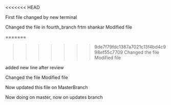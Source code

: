 <<<<<<< HEAD

First file changed by new terminal

Changed the file in fourth_branch  frtm shankar
Modified file


=======
>>>>>>> 9de7f79fdc1387a7021c13f4bd4c998ef55c7709
Changed the file
Modified file

added new line after review

Changed the file
Modified file

Now updated this file on MasterBranch

Now doing on master, now on updates branch
